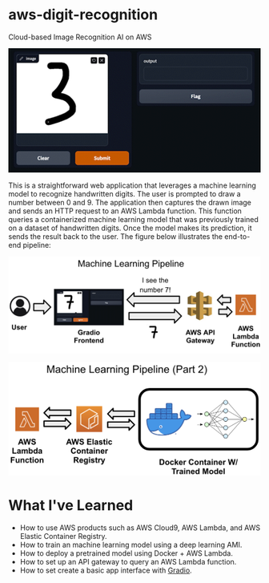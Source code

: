 # aws-digit-recognition
Cloud-based Image Recognition AI on AWS

<p align="center">
  <img src="src/demo.gif" alt="Demo GIF" width="600"/>
</p>

This is a straightforward web application that leverages a machine learning model to recognize handwritten digits. The user is prompted to draw a number between 0 and 9. The application then captures the drawn image and sends an HTTP request to an AWS Lambda function. This function queries a containerized machine learning model that was previously trained on a dataset of handwritten digits. Once the model makes its prediction, it sends the result back to the user. The figure below illustrates the end-to-end pipeline:

<p align="center">
  <img src="src/ml_pipeline.png"/>
</p>

<p align="center">
  <img src="src/ml_pipeline_2.png"/>
</p>

# What I've Learned
* How to use AWS products such as AWS Cloud9, AWS Lambda, and AWS Elastic Container Registry.
* How to train an machine learning model using a deep learning AMI.
* How to deploy a pretrained model using Docker + AWS Lambda.
* How to set up an API gateway to query an AWS Lambda function.
* How to set create a basic app interface with [Gradio](https://gradio.app/).
